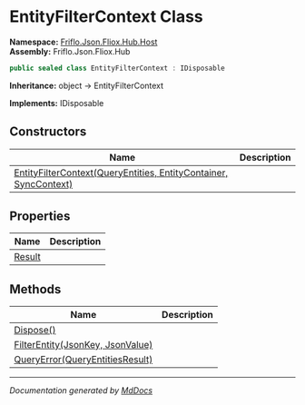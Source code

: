 ﻿<!--  
  <auto-generated>   
    The contents of this file were generated by a tool.  
    Changes to this file may be list if the file is regenerated  
  </auto-generated>   
-->

# EntityFilterContext Class

**Namespace:** [Friflo.Json.Fliox.Hub.Host](../index.md)  
**Assembly:** Friflo.Json.Fliox.Hub

```csharp
public sealed class EntityFilterContext : IDisposable
```

**Inheritance:** object → EntityFilterContext

**Implements:** IDisposable

## Constructors

| Name                                                                                      | Description |
| ----------------------------------------------------------------------------------------- | ----------- |
| [EntityFilterContext(QueryEntities, EntityContainer, SyncContext)](constructors/index.md) |             |

## Properties

| Name                           | Description |
| ------------------------------ | ----------- |
| [Result](properties/Result.md) |             |

## Methods

| Name                                                        | Description |
| ----------------------------------------------------------- | ----------- |
| [Dispose()](methods/Dispose.md)                             |             |
| [FilterEntity(JsonKey, JsonValue)](methods/FilterEntity.md) |             |
| [QueryError(QueryEntitiesResult)](methods/QueryError.md)    |             |

___

*Documentation generated by [MdDocs](https://github.com/ap0llo/mddocs)*
